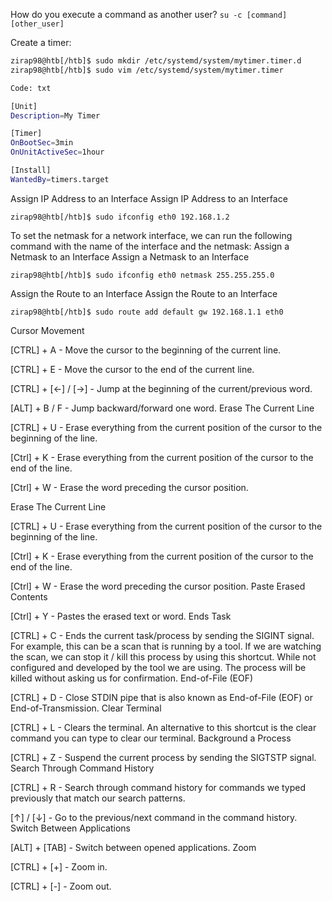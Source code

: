 How do you execute a command as another user?
`su -c [command] [other_user]`

Create a timer:
```bash
zirap98@htb[/htb]$ sudo mkdir /etc/systemd/system/mytimer.timer.d
zirap98@htb[/htb]$ sudo vim /etc/systemd/system/mytimer.timer

Code: txt

[Unit]
Description=My Timer

[Timer]
OnBootSec=3min
OnUnitActiveSec=1hour

[Install]
WantedBy=timers.target

```

Assign IP Address to an Interface
Assign IP Address to an Interface

`zirap98@htb[/htb]$ sudo ifconfig eth0 192.168.1.2`

To set the netmask for a network interface, we can run the following command with the name of the interface and the netmask:
Assign a Netmask to an Interface
Assign a Netmask to an Interface

`zirap98@htb[/htb]$ sudo ifconfig eth0 netmask 255.255.255.0`

Assign the Route to an Interface
Assign the Route to an Interface

`zirap98@htb[/htb]$ sudo route add default gw 192.168.1.1 eth0`


Cursor Movement

[CTRL] + A - Move the cursor to the beginning of the current line.

[CTRL] + E - Move the cursor to the end of the current line.

[CTRL] + [←] / [→] - Jump at the beginning of the current/previous word.

[ALT] + B / F - Jump backward/forward one word.
Erase The Current Line

[CTRL] + U - Erase everything from the current position of the cursor to the beginning of the line.

[Ctrl] + K - Erase everything from the current position of the cursor to the end of the line.

[Ctrl] + W - Erase the word preceding the cursor position.

Erase The Current Line

[CTRL] + U - Erase everything from the current position of the cursor to the beginning of the line.

[Ctrl] + K - Erase everything from the current position of the cursor to the end of the line.

[Ctrl] + W - Erase the word preceding the cursor position.
Paste Erased Contents

[Ctrl] + Y - Pastes the erased text or word.
Ends Task

[CTRL] + C - Ends the current task/process by sending the SIGINT signal. For example, this can be a scan that is running by a tool. If we are watching the scan, we can stop it / kill this process by using this shortcut. While not configured and developed by the tool we are using. The process will be killed without asking us for confirmation.
End-of-File (EOF)

[CTRL] + D - Close STDIN pipe that is also known as End-of-File (EOF) or End-of-Transmission.
Clear Terminal

[CTRL] + L - Clears the terminal. An alternative to this shortcut is the clear command you can type to clear our terminal.
Background a Process

[CTRL] + Z - Suspend the current process by sending the SIGTSTP signal.
Search Through Command History

[CTRL] + R - Search through command history for commands we typed previously that match our search patterns.

[↑] / [↓] - Go to the previous/next command in the command history.
Switch Between Applications

[ALT] + [TAB] - Switch between opened applications.
Zoom

[CTRL] + [+] - Zoom in.

[CTRL] + [-] - Zoom out.